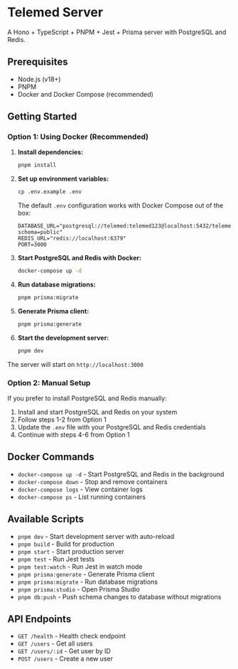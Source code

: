 # Telemed Server

A Hono + TypeScript + PNPM + Jest + Prisma server with PostgreSQL and Redis.

## Prerequisites

- Node.js (v18+)
- PNPM
- Docker and Docker Compose (recommended)

## Getting Started

### Option 1: Using Docker (Recommended)

1. **Install dependencies:**
   ```bash
   pnpm install
   ```

2. **Set up environment variables:**
   ```bash
   cp .env.example .env
   ```

   The default `.env` configuration works with Docker Compose out of the box:
   ```
   DATABASE_URL="postgresql://telemed:telemed123@localhost:5432/telemed?schema=public"
   REDIS_URL="redis://localhost:6379"
   PORT=3000
   ```

3. **Start PostgreSQL and Redis with Docker:**
   ```bash
   docker-compose up -d
   ```

4. **Run database migrations:**
   ```bash
   pnpm prisma:migrate
   ```

5. **Generate Prisma client:**
   ```bash
   pnpm prisma:generate
   ```

6. **Start the development server:**
   ```bash
   pnpm dev
   ```

The server will start on `http://localhost:3000`

### Option 2: Manual Setup

If you prefer to install PostgreSQL and Redis manually:

1. Install and start PostgreSQL and Redis on your system
2. Follow steps 1-2 from Option 1
3. Update the `.env` file with your PostgreSQL and Redis credentials
4. Continue with steps 4-6 from Option 1

## Docker Commands

- `docker-compose up -d` - Start PostgreSQL and Redis in the background
- `docker-compose down` - Stop and remove containers
- `docker-compose logs` - View container logs
- `docker-compose ps` - List running containers

## Available Scripts

- `pnpm dev` - Start development server with auto-reload
- `pnpm build` - Build for production
- `pnpm start` - Start production server
- `pnpm test` - Run Jest tests
- `pnpm test:watch` - Run Jest in watch mode
- `pnpm prisma:generate` - Generate Prisma client
- `pnpm prisma:migrate` - Run database migrations
- `pnpm prisma:studio` - Open Prisma Studio
- `pnpm db:push` - Push schema changes to database without migrations

## API Endpoints

- `GET /health` - Health check endpoint
- `GET /users` - Get all users
- `GET /users/:id` - Get user by ID
- `POST /users` - Create a new user
